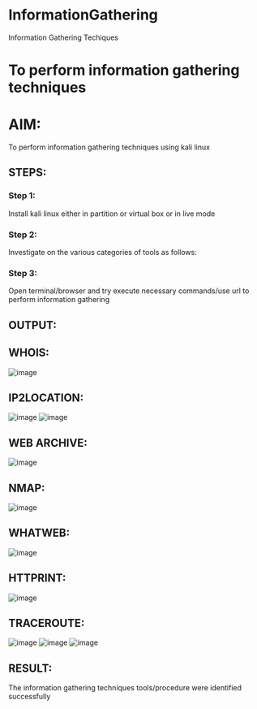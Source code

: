# InformationGathering
Information Gathering Techiques

# To perform information gathering techniques

# AIM:

To perform information gathering techniques using kali linux 

## STEPS:

### Step 1:

Install kali linux either in partition or virtual box or in live mode

### Step 2:

Investigate on the various categories of tools as follows:

### Step 3:
Open terminal/browser and try execute necessary commands/use url to perform information gathering


## OUTPUT:
##   WHOIS:
![image](https://github.com/user-attachments/assets/96167939-8324-406d-962d-7ff733182106)

## IP2LOCATION:
![image](https://github.com/user-attachments/assets/d30a79be-70b4-404f-a9b9-f3e2fb110fcb)
![image](https://github.com/user-attachments/assets/b9c3d274-c147-47ec-951c-9e61fe060ade)

## WEB ARCHIVE:
![image](https://github.com/user-attachments/assets/6f60f192-9082-483e-bbd1-73941d66796a)

## NMAP:
![image](https://github.com/user-attachments/assets/796316bf-a638-468e-b9b9-bfe6e69c7060)

## WHATWEB:
![image](https://github.com/user-attachments/assets/7cde553e-3267-452b-8007-01f5b4ae2ad9)

## HTTPRINT:
![image](https://github.com/user-attachments/assets/0ecdf8e8-4836-41f3-aec0-5e4632107760)

## TRACEROUTE:
![image](https://github.com/user-attachments/assets/6169d36c-1e8d-4191-93cd-ce02374167a5)
![image](https://github.com/user-attachments/assets/09f097f7-eded-48c5-807d-efc90241f435)
![image](https://github.com/user-attachments/assets/97a20b8d-57d5-4ea8-b4a7-820ab5c2c8c8)










## RESULT:
The information gathering techniques tools/procedure were  identified successfully
